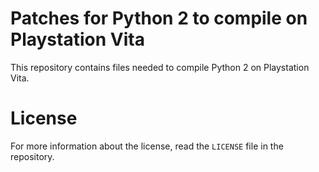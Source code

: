 # Patches for Python 2 to compile on Playstation Vita

This repository contains files needed to compile Python 2 on Playstation Vita.

# License

For more information about the license, read the `LICENSE` file in the repository.
